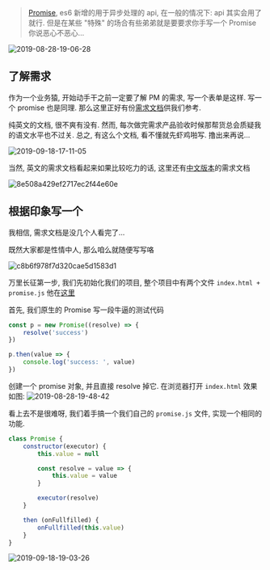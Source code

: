 > [Promise](https://developer.mozilla.org/zh-CN/docs/Web/JavaScript/Reference/Global_Objects/Promise), es6 新增的用于异步处理的 api, 在一般的情况下: api 其实会用了就行. 但是在某些 "特殊" 的场合有些弟弟就是要要求你手写一个 Promise 你说恶心不恶心...

![2019-08-28-19-06-28](http://img.blog.niubishanshan.top/2019-08-28-19-06-28.png)

## 了解需求

作为一个业务猿, 开始动手干之前一定要了解 PM 的需求, 写一个表单是这样. 写一个 promise 也是同理. 那么这里正好有份[需求文档](https://promisesaplus.com/)供我们参考.

纯英文的文档, 很不爽有没有. 然而, 每次做完需求产品验收时候那帮货总会质疑我的语文水平也不过关. 总之, 有这么个文档, 看不懂就先虾鸡啪写. 撸出来再说...

![2019-09-18-17-11-05](http://img.blog.niubishanshan.top/2019-09-18-17-11-05.png)

当然, 英文的需求文档看起来如果比较吃力的话, 这里还有[中文版本](http://www.ituring.com.cn/article/66566)的需求文档

![8e508a429ef2717ec2f44e60e](http://img.blog.niubishanshan.top/8e508a429ef2717ec2f44e60e.gif)

## 根据印象写一个

我相信, 需求文档是没几个人看完了...

既然大家都是性情中人, 那么咱么就随便写写咯

![c8b6f978f7d320cae5d1583d1](http://img.blog.niubishanshan.top/c8b6f978f7d320cae5d1583d1.gif)

万里长征第一步, 我们先初始化我们的项目, 整个项目中有两个文件 `index.html + promise.js` 他在[这里](https://github.com/luoquanquan/promise-show/commits/v0.0.1)

首先, 我们原生的 Promise 写一段牛逼的测试代码

```js
const p = new Promise((resolve) => {
    resolve('success')
})

p.then(value => {
    console.log('success: ', value)
})
```

创建一个 promise 对象, 并且直接 resolve 掉它. 在浏览器打开 `index.html` 效果如图:
![2019-08-28-19-48-42](http://img.blog.niubishanshan.top/2019-08-28-19-48-42.png)

看上去不是很难呀, 我们着手搞一个我们自己的 `promise.js` 文件, 实现一个相同的功能.

```js
class Promise {
    constructor(executor) {
        this.value = null

        const resolve = value => {
            this.value = value
        }

        executor(resolve)
    }

    then (onFullfilled) {
        onFullfilled(this.value)
    }
}
```

![2019-09-18-19-03-26](http://img.blog.niubishanshan.top/2019-09-18-19-03-26.png)